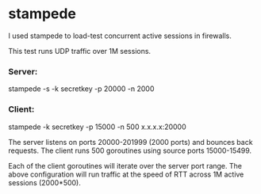 ﻿# stampede

I used stampede to load-test concurrent active sessions in firewalls.

This test runs UDP traffic over 1M sessions.
### Server:
stampede -s -k secretkey -p 20000 -n 2000

### Client:
stampede -k secretkey -p 15000 -n 500 x.x.x.x:20000

The server listens on ports 20000-201999 (2000 ports) and bounces back requests.
The client runs 500 goroutines using source ports 15000-15499.

Each of the client goroutines will iterate over the server port range.
The above configuration will run traffic at the speed of RTT across
1M active sessions (2000*500).

